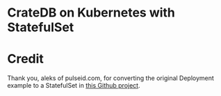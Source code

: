 # CrateDB on Kubernetes with StatefulSet 

# Credit

Thank you, aleks of pulseid.com, for converting the original Deployment example to a StatefulSet in [this Github project](https://github.com/pulse-id/pulse-crate-k8s).  
